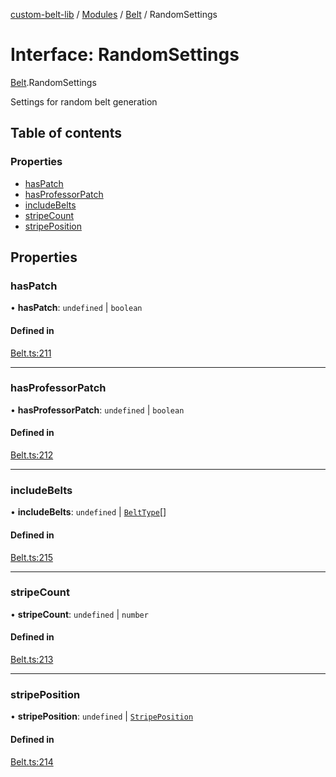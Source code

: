 [custom-belt-lib](../README.md) / [Modules](../modules.md) / [Belt](../modules/Belt.md) / RandomSettings

# Interface: RandomSettings

[Belt](../modules/Belt.md).RandomSettings

Settings for random belt generation

## Table of contents

### Properties

- [hasPatch](Belt.RandomSettings.md#haspatch)
- [hasProfessorPatch](Belt.RandomSettings.md#hasprofessorpatch)
- [includeBelts](Belt.RandomSettings.md#includebelts)
- [stripeCount](Belt.RandomSettings.md#stripecount)
- [stripePosition](Belt.RandomSettings.md#stripeposition)

## Properties

### hasPatch

• **hasPatch**: `undefined` \| `boolean`

#### Defined in

[Belt.ts:211](https://github.com/jeffholst/custom-belt/blob/937c9ba/packages/custom-belt-lib/src/Belt.ts#L211)

___

### hasProfessorPatch

• **hasProfessorPatch**: `undefined` \| `boolean`

#### Defined in

[Belt.ts:212](https://github.com/jeffholst/custom-belt/blob/937c9ba/packages/custom-belt-lib/src/Belt.ts#L212)

___

### includeBelts

• **includeBelts**: `undefined` \| [`BeltType`](../enums/Belt.BeltType.md)[]

#### Defined in

[Belt.ts:215](https://github.com/jeffholst/custom-belt/blob/937c9ba/packages/custom-belt-lib/src/Belt.ts#L215)

___

### stripeCount

• **stripeCount**: `undefined` \| `number`

#### Defined in

[Belt.ts:213](https://github.com/jeffholst/custom-belt/blob/937c9ba/packages/custom-belt-lib/src/Belt.ts#L213)

___

### stripePosition

• **stripePosition**: `undefined` \| [`StripePosition`](../enums/Belt.StripePosition.md)

#### Defined in

[Belt.ts:214](https://github.com/jeffholst/custom-belt/blob/937c9ba/packages/custom-belt-lib/src/Belt.ts#L214)
